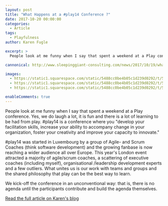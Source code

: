 ```yaml
---
layout: post
title: "What Happens at a #play14 Conference ?"
date: 2017-10-20 00:00:00
categories:
  - Article
tags:
  - Playfulness
author: Karen Fugle

excerpt: >
  People look at me funny when I say that spent a weekend at a Play conference. Yes, we do laugh a lot, it is fun and there is a lot of learning to be had from play. #play14 is a conference where you "develop your facilitation skills, increase your ability to accompany change in your organization, foster your creativity and improve your capacity to innovate."

cannonical: http://www.sleepinggiant-consulting.com/news/2017/10/19/what-happens-at-a-play14-conference

images:
  - https://static1.squarespace.com/static/5488cc0be4b05c1d239d0292/t/59e89119d74cff9265eab948/1508413770089/Cynefin.jpg
  - https://static1.squarespace.com/static/5488cc0be4b05c1d239d0292/t/59e89070e9bfdfb287f9b988/1508413573993/IMG_1727.jpg
  - https://static1.squarespace.com/static/5488cc0be4b05c1d239d0292/t/59e890b39f8dce26a3418741/1508413633054/play14.jpg

enableComments: true
---
```


People look at me funny when I say that spent a weekend at a Play conference. Yes, we do laugh a lot, it is fun and there is a lot of learning to be had from play. #play14 is a conference where you "develop your facilitation skills, increase your ability to accompany change in your organization, foster your creativity and improve your capacity to innovate."

#play14 was started in Luxembourg by a group of Agile- and Scrum Coaches (think software development) and the growing fanbase is now reaching a wider audience all over Europe. This year's London event attracted a majority of agile/scrum coaches, a scattering of executive coaches (including myself), organisational /leadership development experts and a few outliers. What unites us is our work with teams and groups and the shared philosophy that play can be the best way to learn.

We kick-off the conference in an unconventional way: that is, there is no agenda until the participants contribute and build the agenda themselves.

[Read the full article on Karen's blog](http://www.sleepinggiant-consulting.com/news/2017/10/19/what-happens-at-a-play14-conference)
